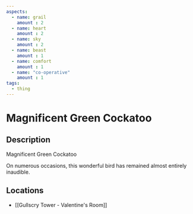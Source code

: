 ```yaml
---
aspects: 
  - name: grail
    amount : 2
  - name: heart
    amount : 2
  - name: sky
    amount : 2
  - name: beast
    amount : 1
  - name: comfort
    amount : 1
  - name: "co-operative"
    amount : 1
tags:
  - thing
---
```


# Magnificent Green Cockatoo

## Description
Magnificent Green Cockatoo

On numerous occasions, this wonderful bird has remained almost entirely inaudible.
## Locations
- [[Gullscry Tower - Valentine's Room]]